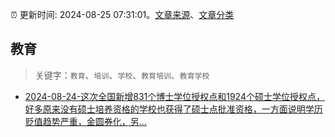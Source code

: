 :alarm_clock: 更新时间: 2024-08-25 07:31:01。[文章来源](/README.md)、[文章分类](/TAGS.md)

## 教育


> 关键字：`教育`、`培训`、`学校`、`教育培训`、`教育学校`



- [2024-08-24-这次全国新增831个博士学位授权点和1924个硕士学位授权点，好多原来没有硕士培养资格的学校也获得了硕士点批准资格，一方面说明学历贬值趋势严重，金圆券化，另...](https://xueqiu.com/1538598451/302232170) 
